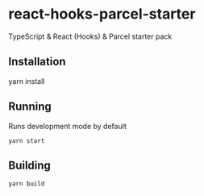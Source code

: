 # react-hooks-parcel-starter
TypeScript &  React (Hooks) & Parcel starter pack

## Installation

yarn install

## Running

Runs development mode by default 

```
yarn start
```

## Building

```
yarn build
```
